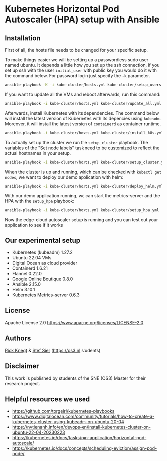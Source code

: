 # Kubernetes Horizontal Pod Autoscaler (HPA) setup with Ansible

## Installation
First of all, the hosts file needs to be changed for your specific setup.

To make things easier we will be setting up a passwordless sudo user named ubuntu. It depends a little how you set up the ssh connection, if you set up ssh with the user `initial_user` with public key you would do it with the command below. For password login just specify the `-k` parameter.

```sh
ansible-playbook -K -i kube-cluster/hosts.yml kube-cluster/setup_users.yml -e "ansible_user=initial_user"
```
If you want to update all the VMs and reboot afterwards, run this command:
```sh
ansible-playbook -i kube-cluster/hosts.yml kube-cluster/update_all.yml
```
Afterwards, install Kubernetes with its dependencies. The command below will install the latest version of Kubernetes with its depencies using `kubeadm`. Moreover, it will install the latest version of `containerd` as container runtime.
```sh
ansible-playbook -i kube-cluster/hosts.yml kube-cluster/install_k8s.yml
```
To actually set up the cluster we run the `setup_cluster` playbook. The variables of the "Set node labels" task need to be customized to reflect the actual hostnames in your setup.
```sh
ansible-playbook -i kube-cluster/hosts.yml kube-cluster/setup_cluster.yml
```
When the cluster is up and running, which can be checked with `kubectl get nodes`, we want to deploy our demo application with helm:
```sh
ansible-playbook -i kube-cluster/hosts.yml kube-cluster/deploy_helm.yml
```
With our demo application running, we can start the metrics-server and the HPA with the `setup_hpa` playbook:
```sh
ansible-playbook -i kube-cluster/hosts.yml kube-cluster/setup_hpa.yml
```
Now the edge-cloud autoscaler setup is running and you can test out your application to see if it works

## Our experimental setup
- Kubernetes (kubeadm) 1.27.2
- Ubuntu 22.04 VMs
- Digital Ocean as cloud provider
- Containerd 1.6.21
- Flannel 0.22.0
- Google Online Boutique 0.8.0
- Ansible 2.15.0
- Helm 3.10.1
- Kubernetes Metrics-server 0.6.3

## License
Apache License 2.0 https://www.apache.org/licenses/LICENSE-2.0

## Authors
[Rick Knegt](https://github.com/rknegt) & [Stef Sier](https://github.com/stefsier) (https://os3.nl students)

## Disclaimer
This work is published by students of the SNE (OS3) Master for their research project.

## Helpful resources we used
- https://github.com/torgeirl/kubernetes-playbooks
- https://www.digitalocean.com/community/tutorials/how-to-create-a-kubernetes-cluster-using-kubeadm-on-ubuntu-20-04
- https://nvtienanh.info/en/devops-en/install-kubernetes-cluster-on-ubuntu-22-04-20230223
- https://kubernetes.io/docs/tasks/run-application/horizontal-pod-autoscale/
- https://kubernetes.io/docs/concepts/scheduling-eviction/assign-pod-node/